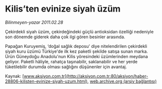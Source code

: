 # Kilis’ten evinize siyah üzüm

*Bilinmeyen-yazar 2011.02.28*

<font class="agenda2NewsSpot">
 Çekirdekli siyah üzüm, çekirdeğindeki güçlü antioksidan özelliği nedeniyle son dönemde giderek daha çok ilgi gören besinler arasında.
</font>
<font class="newsDetail">
 <p>
  <p class="MsoNormal">
   Papağan Kuruyemiş, ‘doğal sağlık deposu' diye nitelendirilen çekirdekli siyah kuru üzümü Türkiye'de ilk kez paketli şekilde satışa sunan marka. Ürün Güneydoğu Anadolu'nun Kilis yöresindeki üzümlerinden meydana geliyor. Paketli hâliyle, rahatça taşınabilir, saklanabilir ve her yerde tüketilebilir durumda olması sağlığını düşünenler için avantaj.
  </p>
 </p>
</font>

Kaynak: [www.aksiyon.com.tr](http://aksiyon.com.tr:80/aksiyon/haber-28806-kilisten-evinize-siyah-uzum.html), [web.archive.org (arşiv bağlantısı)](http://web.archive.org/web/20110319000754/http://aksiyon.com.tr:80/aksiyon/haber-28806-kilisten-evinize-siyah-uzum.html)
